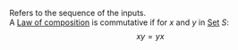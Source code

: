 Refers to the sequence of the inputs.  
A [Law of composition](./Law-of-composition.md) is commutative if for $x$ and $y$ in [Set](./Sets/Set.md) $S$:  
$$xy=yx$$